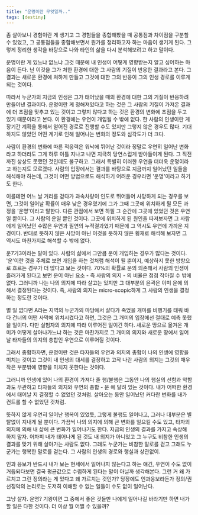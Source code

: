 ```yaml
---
title: "운명이란 무엇일까.."
tags: [destiny]
---
```


좀 살아보니 경험이란 게 생기고 그 경험들을 종합해봤을 때 공통점과 차이점을 구분할 수 있었고, 그 공통점들을 종합해보면서 뭔가를 정리하고자 하는 마음이 생기게 된다. 그렇게 정리한 생각을 바탕으로 나와 타인의 삶을 다시 분석해보려고 하고 말이다.

운명이란 게 있느냐 없느냐 그것 때문에 내 인생이 어떻게 영향받는지 알고 싶어하는 마음이 든다. 난 이것을 그가 처한 환경에 대한 그 사람의 기질이 반응한 결과라고 본다. 그 결과는 새로운 환경에 처하게 만들고 그것에 대한 그의 반응이 그의 인생 경로를 이루게 되는 것이다. 

따라서 누군가의 지금의 인생은 그가 태어났을 때의 환경에 대한 그의 기질이 반응하려 만들어낸 결과이다. 운명이란 게 정해져있다고 하는 것은 그 사람의 기질이 가져온 결과에 더 초점을 맞추고 있는 것이고 그렇지 않다고 하는 것은 환경의 변화에 초점을 두고 있기 때문이라고 본다. 이 환경에는 우연이 개입될 수 밖에 없다. 한 사람의 인생이란 게 장기간 계획을 통해서 얻어진 경로로 진행할 수도 있지만 그렇지 않은 경우도 많다. 기대하지도 않았던 어떤 계기로 인해 일어나는 변화의 정도와 심각도가 더 크다.

사람이 환경의 변화에 따른 적응력은 워낙에 뛰어난 것이라 정말로 우연히 일어난 변화라고 하더라도 그게 하루 이틀 지나고 나면 지극히 당연스럽게 받아들이게 된다. 그 직전까진 상상도 못했던 것인데도 불구하고. 그래서 특별히 이러한 우연을 더더욱 운명이라고 하는지도 모르겠다. 사람의 입장에서는 결과를 바탕으로 지금까지 일어났던 일들을 해석해야 하는데, 그것이 어떤 방법으로도 해석하기 어려운 경우라면 '운명'이라고 하기도 한다.

이를테면 어느 날 거리를 걷다가 과속차량이 인도로 뛰어들어 사망하게 되는 경우를 보면, 그것이 일어날 확률이 매우 낮은 경우였기에 그가 그때 그곳에 위치하게 될 모든 과정을 '운명'이라고 말한다. 다른 관점에서 보면 하필 그 순간에 그곳에 있었던 것은 우연일 뿐이다. 그 사람의 운일 뿐인 것이다. 그곳에 위치하게 된 원인을 따져보자면 그 사람에게 일어났던 수많은 우연과 필연의 누적결과였기 때문에 그 역시도 우연에 가까운 지경이다. 반대로 뜻하지 않은 사망이 아닌 이것을 뜻하지 않은 횡재로 해석해 보자면 그 역시도 마찬가지로 해석할 수 밖에 없다.

운7기3이라는 말이 있다. 사람의 삶에서 그만큼 운이 개입하는 경우가 많다는 것이다. '운'이란 것을 주체로 보면 개입을 하는 것처럼 해석이 될 뿐이지, 예상하지 못한 방향으로 흐르는 경우가 더 많다고 보는 것이다. 70%의 확률로 운의 의존해서 사람의 인생이 흘러가게 된다고 보면 운이 아닌 요소 - 즉 사람의 의지 - 의 비율은 점점 작아질 수 밖에 없다. 그러니까 나는 나의 의지에 따라 살고는 있지만 그 대부분의 윤곽은 이미 운에 의해서 결정된다는 것이다. 즉, 사람의 의지는 micro-scopic하게 그 사람의 인생을 결정하는 정도란 것이다.

별 일 없다면 A라는 지역의 누군가의 마당에서 살다가 죽었을 개미를 비행기를 태워 바다 건너의 어떤 사막에 위치시켰다고 하면, 그것은 그 개미의 입장에선 절대로 예측 못했을 일이다. 다만 실험자의 의지에 따라 이루어진 일이긴 하다. 새로운 땅으로 옮겨온 개미가 어떻게 살아나가느냐 하는 것은 마찬가지로 그 개미의 의지와 새로운 땅에서 일어날 타자들의 의지의 총합인 우연으로 이루어질 것이다. 

그래서 종합하자면, 운명이란 것은 타자들의 우연과 의지의 총합이 나의 인생에 영향을 미치는 것이고 그것이 내 인생의 대세를 결정하고 고작 나란 사람의 의지는 그것의 매우 작은 부분밖에 영향을 미치지 못한다는 것이다. 

그러니까 인생에 있어 나의 환경이 가져다 줄 행/불행은 그동안 나의 행실의 선함과 악함과도 무관하고 타자들의 의지와 우연의 총합 - 운 에 달려 있는 것이다. 내가 어떠한 환경에서 태어날 지 결정할 수 없었던 것처럼. 살아오는 동안 일어났던 커다란 변화를 내가 컨트롤 할 수 없었던 것처럼. 

뜻하지 않게 우연히 일어난 행복이 있었듯, 그렇게 불행도 일어나고, 그러나 대부분은 별탈없이 지내게 될 뿐이다. 가끔씩 나의 의지에 의해 큰 변화를 일으킬 수도 있고, 타자의 의지에 의해 내 삶에 큰 변화가 일어나기도 한다. 지금의 인생의 결과를 가지고 속상해 하지 말자. 어차피 내가 태어나게 된 것도 내 의지가 아니었고 그 누구도 비참한 인생의 결과를 맞기 위해 살아가는 사람도 없다. 그래도 누군가는 비참한 말로를 걷고 그래도 누군가는 행복한 말로를 걷는다. 그 사람의 인생의 경로와 행실과 상관없이. 

인과 응보가 반드시 내가 보는 현세에서 일어나지 않는다고 하는 얘긴, 우연이 수도 없이 거듭되다보면 결국 평균값으로 수렴하게 된다는 말이 아닐까 생각해본다. 그런 거 왜 가르치고 그런 정의라는 게 있다고 왜 가르치는 것인가? 당장에도 인과응보라든가 정의/권선징악의 논리로는 도저히 이해할 수 없는 일들이 수도 없이 일어난다. 

그냥 살자. 운명? 기왕이면 그 중에서 좋은 것들만 나에게 일어나길 바라기만 하면 내가 할 일은 다한 것이다. 더 이상 뭘 어쩔 수 있을까?